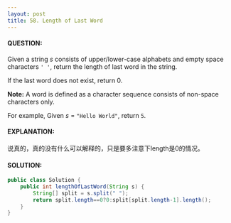 ```yaml
---
layout: post
title: 58. Length of Last Word
---
```


#### QUESTION:

Given a string *s* consists of upper/lower-case alphabets and empty space characters `' '`, return the length of last word in the string.

If the last word does not exist, return 0.

**Note:** A word is defined as a character sequence consists of non-space characters only.

For example, 
Given *s* = `"Hello World"`,
return `5`.

#### EXPLANATION:

说真的，真的没有什么可以解释的，只是要多注意下length是0的情况。

#### SOLUTION:

```JAVA
public class Solution {
    public int lengthOfLastWord(String s) {
        String[] split = s.split(" ");
        return split.length==0?0:split[split.length-1].length();
    }
}
```

